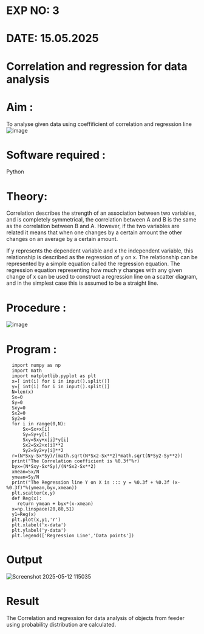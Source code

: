 # EXP NO: 3
# DATE: 15.05.2025
# Correlation and regression for data analysis
# Aim : 

To analyse given data using coeffificient of correlation and regression line
![image](https://user-images.githubusercontent.com/104613195/168224136-d6b64e64-7d3d-4775-9337-c8f96fe41f2d.png)


# Software required :  

Python

# Theory:

Correlation describes the strength of an association between two variables, and is completely symmetrical, the correlation between A and B is the same as the correlation between B and A. However, if the two variables are related it means that when one changes by a certain amount the other changes on an average by a certain amount.  

If y represents the dependent variable and x the independent variable, this relationship is described as the regression of y on x. The relationship can be represented by a simple equation called the regression equation. The regression equation representing how much y changes with any given change of x can be used to construct a regression line on a scatter diagram, and in the simplest case this is assumed to be a straight line.

# Procedure :

![image](https://user-images.githubusercontent.com/104613195/168225866-ac8f6610-bdc3-4ac2-a24e-2b24ba08e189.png)

# Program :

      import numpy as np
      import math
      import matplotlib.pyplot as plt
      x=[ int(i) for i in input().split()]
      y=[ int(i) for i in input().split()]
      N=len(x)
      Sx=0
      Sy=0
      Sxy=0
      Sx2=0
      Sy2=0
      for i in range(0,N):
          Sx=Sx+x[i]
          Sy=Sy+y[i]
          Sxy=Sxy+x[i]*y[i]
          Sx2=Sx2+x[i]**2
          Sy2=Sy2+y[i]**2
      r=(N*Sxy-Sx*Sy)/(math.sqrt(N*Sx2-Sx**2)*math.sqrt(N*Sy2-Sy**2))
      print("The Correlation coefficient is %0.3f"%r)
      byx=(N*Sxy-Sx*Sy)/(N*Sx2-Sx**2)
      xmean=Sx/N
      ymean=Sy/N
      print("The Regression line Y on X is ::: y = %0.3f + %0.3f (x-%0.3f)"%(ymean,byx,xmean))
      plt.scatter(x,y)
      def Reg(x):
        return ymean + byx*(x-xmean)
      x=np.linspace(20,80,51)
      y1=Reg(x)
      plt.plot(x,y1,'r')
      plt.xlabel('x-data')
      plt.ylabel('y-data')
      plt.legend(['Regression Line','Data points'])

# Output 
![Screenshot 2025-05-12 115035](https://github.com/user-attachments/assets/70e8ee9e-4855-4022-8860-43c8589162aa)

# Result
The Correlation and regression for data analysis of objects from feeder using probability distribution are calculated.

